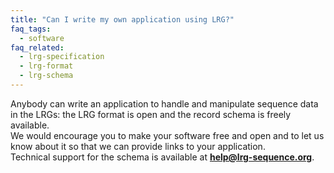 ```yaml
---
title: "Can I write my own application using LRG?"
faq_tags:
  - software
faq_related:
  - lrg-specification
  - lrg-format
  - lrg-schema
---
```


Anybody can write an application to handle and manipulate sequence data in the LRGs: the LRG format is open and the record schema is freely available.  
We would encourage you to make your software free and open and to let us know about it so that we can provide links to your application.  
Technical support for the schema is available at **help@lrg-sequence.org**.